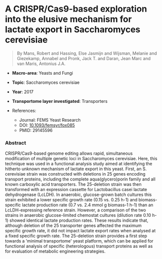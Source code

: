 # A CRISPR/Cas9-based exploration into the elusive mechanism for lactate export in Saccharomyces cerevisiae

> By Mans, Robert and Hassing, Else Jasmijn and Wijsman, Melanie and Giezekamp, Annabel and Pronk, Jack T. and Daran, Jean Marc and van Maris, Antonius J.A.

- **Macro-area**: Yeasts and Fungi
- **Topic**: Saccharomyces cerevisiae
- **Year**: 2017
- **Transportome layer investigated**: Transporters

- References:
  - Journal: FEMS Yeast Research
  - DOI: [10.1093/femsyr/fox085](https://doi.org/10.1093/femsyr/fox085)
  - PMID: 29145596

### Abstract

CRISPR/Cas9-based genome editing allows rapid, simultaneous modification of multiple genetic loci in Saccharomyces cerevisiae. Here, this technique was used in a functional analysis study aimed at identifying the hitherto unknown mechanism of lactate export in this yeast. First, an S. cerevisiae strain was constructed with deletions in 25 genes encoding transport proteins, including the complete aqua(glycero)porin family and all known carboxylic acid transporters. The 25-deletion strain was then transformed with an expression cassette for Lactobacillus casei lactate dehydrogenase (LcLDH). In anaerobic, glucose-grown batch cultures this strain exhibited a lower specific growth rate (0.15 vs. 0.25 h-1) and biomass-specific lactate production rate (0.7 vs. 2.4 mmol g biomass-1 h-1) than an LcLDH-expressing reference strain. However, a comparison of the two strains in anaerobic glucose-limited chemostat cultures (dilution rate 0.10 h-1) showed identical lactate production rates. These results indicate that, although deletion of the 25 transporter genes affected the maximum specific growth rate, it did not impact lactate export rates when analysed at a fixed specific growth rate. The 25-deletion strain provides a first step towards a 'minimal transportome' yeast platform, which can be applied for functional analysis of specific (heterologous) transport proteins as well as for evaluation of metabolic engineering strategies.

